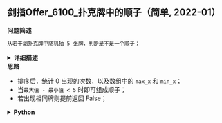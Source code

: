 ## 剑指Offer_6100_扑克牌中的顺子（简单, 2022-01）
<!--
{
    "tags": ["排序", "模拟"],
    "source": "剑指Offer",
    "level": "简单",
    "number": "6100",
    "name": "扑克牌中的顺子",
    "companies": []
}
-->

<summary><b>问题简述</b></summary>

```txt
从若干副扑克牌中随机抽 5 张牌，判断是不是一个顺子；
```

<details><summary><b>详细描述</b></summary>

```txt
从若干副扑克牌中随机抽 5 张牌，判断是不是一个顺子，即这5张牌是不是连续的。2～10为数字本身，A为1，J为11，Q为12，K为13，而大、小王为 0 ，可以看成任意数字。A 不能视为 14。

示例 1:
    输入: [1,2,3,4,5]
    输出: True
示例 2:
    输入: [0,0,1,2,5]
    输出: True

限制：
    数组长度为 5 
    数组的数取值为 [0, 13] .

来源：力扣（LeetCode）
链接：https://leetcode-cn.com/problems/bu-ke-pai-zhong-de-shun-zi-lcof
著作权归领扣网络所有。商业转载请联系官方授权，非商业转载请注明出处。
```

</details>

<!-- <div align="center"><img src="../../../_assets/xxx.png" height="300" /></div> -->

<summary><b>思路</b></summary>

- 排序后，统计 0 出现的次数，以及数组中的 `max_x` 和 `min_x`；
- 当`最大值 - 最小值 < 5` 时即可组成顺子；
- 若出现相同牌则提前返回 False；

<details><summary><b>Python</b></summary>

```python
class Solution:
    def isStraight(self, nums: List[int]) -> bool:

        nums.sort()  # 排序
        # 如果不想排序需的话，就需要另外使用一些变量来记录最大、最小和已经出现过的牌

        cnt_0 = 0
        for i, x in enumerate(nums[:-1]):
            if x == 0:  # 记录 0 的个数
                cnt_0 += 1
            elif x == nums[i + 1]:
                return False
        
        # return nums[-1] - nums[cnt_0] == 4  # Error，因为 0 也可以用来作为最大或最小的牌
        return nums[-1] - nums[cnt_0] < 5

```

</details>

